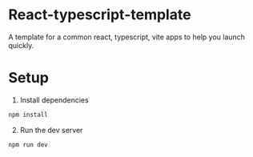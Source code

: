 # React-typescript-template

A template for a common react, typescript, vite apps to help you launch quickly.

# Setup

1. Install dependencies

```bash
npm install
```

2. Run the dev server

```bash
npm run dev
```
